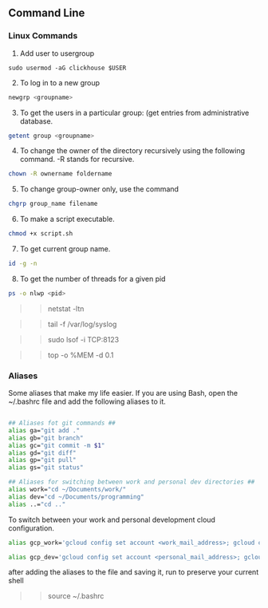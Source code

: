## Command Line

### Linux Commands

1. Add user to usergroup

```bsh
sudo usermod -aG clickhouse $USER
```

2. To log in to a new group

```bash
newgrp <groupname>
```

3. To get the users in a particular group: (get entries from administrative database.

```bash
getent group <groupname>
```

4. To change the owner of the directory recursively using the following command. -R stands for recursive.

```bash
chown -R ownername foldername
```

5. To change group-owner only, use the command

```bash
chgrp group_name filename
```

6. To make a script executable.

```bash
chmod +x script.sh
```

7. To get current group name.

```bash
id -g -n
```

8. To get the number of threads for a given pid

```bash
ps -o nlwp <pid>
```

>> netstat -ltn

>> tail -f /var/log/syslog

>> sudo lsof -i TCP:8123

>> top -o %MEM -d 0.1

### Aliases

Some aliases that make my life easier. If you are using Bash, open the ~/.bashrc file and add the following aliases to it. 

```bash

## Aliases fot git commands ##
alias ga="git add ."
alias gb="git branch"
alias gc="git commit -m $1"
alias gd="git diff"
alias gp="git pull"
alias gs="git status"

## Aliases for switching between work and personal dev directories ##
alias work="cd ~/Documents/work/"
alias dev="cd ~/Documents/programming"
alias ..="cd .."
```

To switch between your work and personal development cloud configuration.

```bash
alias gcp_work='gcloud config set account <work_mail_address>; gcloud config set project <project-id>'

alias gcp_dev='gcloud config set account <personal_mail_address>; gcloud config set project <project-id>'
```

after adding the aliases to the file and saving it, run to preserve your current shell

>> source ~/.bashrc